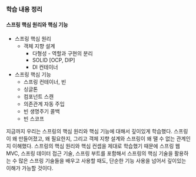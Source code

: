 ### 학습 내용 정리

#### 스프링 핵심 원리와 핵심 기능

- 스프링 핵심 원리
  - 객체 지향 설계
    - 다형성 - 역할과 구현의 분리
    - SOLID [OCP, DIP]
    - DI 컨테이너
- 스프링 핵심 기능
  - 스프링 컨테이너, 빈
  - 싱글톤
  - 컴포넌트 스캔
  - 의존관계 자동 주입
  - 빈 생명주기 콜백
  - 빈 스코프
  
지금까지 우리는 스프링의 핵심 원리와 핵심 기능에 대해서 깊이있게 학습했다. 스프링이 왜 만들어졌고, 왜 필요한지, 그리고 객체 지향 설계와 스프링이 왜 땔 수 없는 관계인지 이해했다. 스프링의 핵심 원리와 핵심 컨셉을 제대로 학습했기 때문에 스프링 웹 MVC, 스프링 데이터 접근 기술, 스프링 부트를 포함해서 스프링의 핵심 기술을 활용하는 수 많은 스프링 기술들을 배우고 사용할 때도, 단순한 기능 사용을 넘어서 깊이있는 이해가 가능할 것이다.
